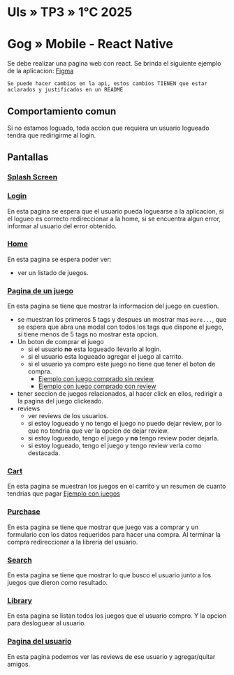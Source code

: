 # UIs » TP3 » 1°C 2025

# Gog » Mobile - React Native

Se debe realizar una pagina web con react.
Se brinda el siguiente ejemplo de la aplicacion: [Figma]([https://www.figma.com/design/JtwYMUGxCtQfBjIxL31I8w/Gog?node-id=6014-1475&t=1I8FiI5QIG7qB6cw-0](https://www.figma.com/design/JtwYMUGxCtQfBjIxL31I8w/Gog?node-id=50-2))

```
Se puede hacer cambios en la api, estos cambios TIENEN que estar aclarados y justificados en un README
```

## Comportamiento comun

Si no estamos loguado, toda accion que requiera un usuario logueado tendra que redirigirme al login.

## Pantallas

### [Splash Screen](https://www.figma.com/design/JtwYMUGxCtQfBjIxL31I8w/Gog?node-id=2436-2&t=3izFqX8mwjXmofuc-4)

### [Login](https://www.figma.com/design/JtwYMUGxCtQfBjIxL31I8w/Gog?node-id=2436-4&t=3izFqX8mwjXmofuc-4)

En esta pagina se espera que el usuario pueda loguearse a la aplicacion, si el logueo es correcto redireccionar a la home, si se encuentra algun error, informar al usuario del error obtenido.

### [Home](https://www.figma.com/design/JtwYMUGxCtQfBjIxL31I8w/Gog?node-id=2436-18&t=3izFqX8mwjXmofuc-4)

En esta pagina se espera poder ver:
  - ver un listado de juegos.

### [Pagina de un juego](https://www.figma.com/design/JtwYMUGxCtQfBjIxL31I8w/Gog?node-id=2436-209&t=3izFqX8mwjXmofuc-4)

En esta pagina se tiene que mostrar la informacion del juego en cuestion.

- se muestran los primeros 5 tags y despues un mostrar mas `more...`, que se espera que abra una modal con todos los tags que dispone el juego, si tiene menos de 5 tags no mostrar esta opcion.
- Un boton de comprar el juego
  - si el usuario **no** esta logueado llevarlo al login.
  - si el usuario esta logueado agregar el juego al carrito.
  - si el usuario ya compro este juego no tiene que tener el boton de compra. 
    - [Ejemplo con juego comprado sin review](https://www.figma.com/design/JtwYMUGxCtQfBjIxL31I8w/Gog?node-id=26-2267&t=1I8FiI5QIG7qB6cw-4)
    - [Ejemplo con juego comprado con review](https://www.figma.com/design/JtwYMUGxCtQfBjIxL31I8w/Gog?node-id=26-2123&t=1I8FiI5QIG7qB6cw-4)
- tener seccion de juegos relacionados, al hacer click en ellos, redirigir a la pagina del juego clickeado.
- reviews
  - ver reviews de los usuarios.
  - si estoy logueado y no tengo el juego no puedo dejar review, por lo que no tendria que ver la opcion de dejar review.
  - si estoy logueado, tengo el juego y **no** tengo review poder dejarla.
  - si estoy logueado, tengo el juego y tengo review verla como destacada.

### [Cart](https://www.figma.com/design/JtwYMUGxCtQfBjIxL31I8w/Gog?node-id=2451-40&t=3izFqX8mwjXmofuc-4)

En esta pagina se muestran los juegos en el carrito y un resumen de cuanto tendrias que pagar
[Ejemplo con juegos](https://www.figma.com/design/JtwYMUGxCtQfBjIxL31I8w/Gog?node-id=6018-849&t=3izFqX8mwjXmofuc-4)

### [Purchase](https://www.figma.com/design/JtwYMUGxCtQfBjIxL31I8w/Gog?node-id=6018-758&t=3izFqX8mwjXmofuc-4)

En esta pagina se tiene que mostrar que juego vas a comprar y un formulario con los datos requeridos para hacer una compra.
Al terminar la compra redireccionar a la libreria del usuario.

### [Search](https://www.figma.com/design/JtwYMUGxCtQfBjIxL31I8w/Gog?node-id=2473-249&t=3izFqX8mwjXmofuc-4)

En esta pagina se tiene que mostrar lo que busco el usuario junto a los juegos que dieron como resultado.

### [Library](https://www.figma.com/design/JtwYMUGxCtQfBjIxL31I8w/Gog?node-id=2451-169&t=3izFqX8mwjXmofuc-4)

En esta pagina se listan todos los juegos que el usuario compro.
Y la opcion para desloguear al usuario.

### [Pagina del usuario](https://www.figma.com/design/JtwYMUGxCtQfBjIxL31I8w/Gog?node-id=2452-408&t=OX8GdMOQZjx98Lez-4)

En esta pagina podemos ver las reviews de ese usuario y agregar/quitar amigos.
